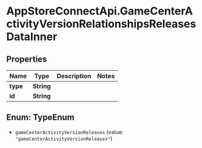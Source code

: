 # AppStoreConnectApi.GameCenterActivityVersionRelationshipsReleasesDataInner

## Properties

Name | Type | Description | Notes
------------ | ------------- | ------------- | -------------
**type** | **String** |  | 
**id** | **String** |  | 



## Enum: TypeEnum


* `gameCenterActivityVersionReleases` (value: `"gameCenterActivityVersionReleases"`)




